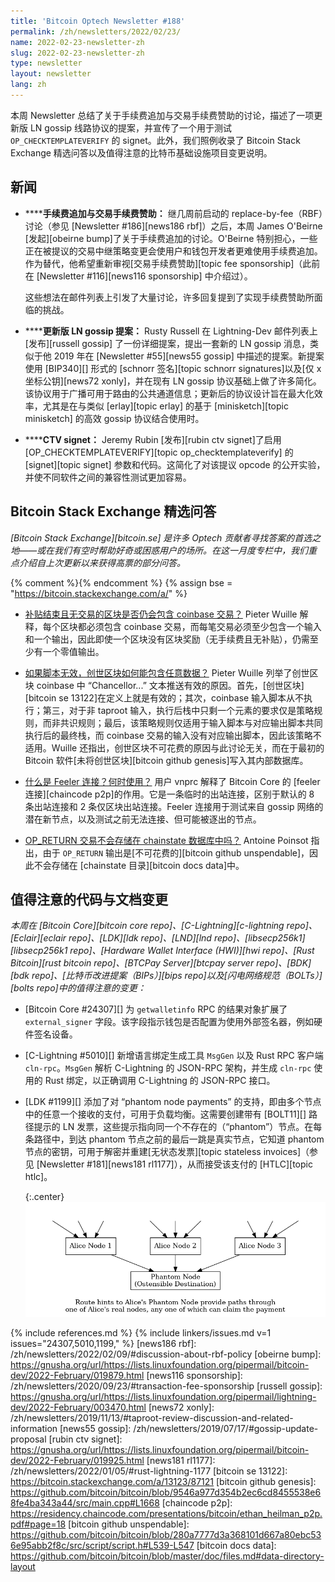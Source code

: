 ```yaml
---
title: 'Bitcoin Optech Newsletter #188'
permalink: /zh/newsletters/2022/02/23/
name: 2022-02-23-newsletter-zh
slug: 2022-02-23-newsletter-zh
type: newsletter
layout: newsletter
lang: zh
---
```

本周 Newsletter 总结了关于手续费追加与交易手续费赞助的讨论，描述了一项更新版 LN gossip 线路协议的提案，并宣传了一个用于测试 `OP_CHECKTEMPLATEVERIFY` 的 signet。此外，我们照例收录了 Bitcoin Stack Exchange 精选问答以及值得注意的比特币基础设施项目变更说明。

## 新闻

- **<!--fee-bumping-and-transaction-fee-sponsorship-->****手续费追加与交易手续费赞助：** 继几周前启动的 replace-by-fee（RBF）讨论（参见 [Newsletter #186][news186 rbf]）之后，本周 James O'Beirne [发起][obeirne bump]了关于手续费追加的讨论。O'Beirne 特别担心，一些正在被提议的交易中继策略变更会使用户和钱包开发者更难使用手续费追加。作为替代，他希望重新审视[交易手续费赞助][topic fee sponsorship]（此前在 [Newsletter #116][news116 sponsorship] 中介绍过）。

  这些想法在邮件列表上引发了大量讨论，许多回复提到了实现手续费赞助所面临的挑战。

- **<!--updated-ln-gossip-proposal-->****更新版 LN gossip 提案：** Rusty Russell 在 Lightning-Dev 邮件列表上[发布][russell gossip] 了一份详细提案，提出一套新的 LN gossip 消息，类似于他 2019 年在 [Newsletter #55][news55 gossip] 中描述的提案。新提案使用 [BIP340][] 形式的 [schnorr 签名][topic schnorr signatures]以及[仅 x 坐标公钥][news72 xonly]，并在现有 LN gossip 协议基础上做了许多简化。该协议用于广播可用于路由的公共通道信息；更新后的协议设计旨在最大化效率，尤其是在与类似 [erlay][topic erlay] 的基于 [minisketch][topic minisketch] 的高效 gossip 协议结合使用时。

- **<!--ctv-signet-->****CTV signet：** Jeremy Rubin [发布][rubin ctv signet]了启用 [OP_CHECKTEMPLATEVERIFY][topic op_checktemplateverify] 的 [signet][topic signet] 参数和代码。这简化了对该提议 opcode 的公开实验，并使不同软件之间的兼容性测试更加容易。

## Bitcoin Stack Exchange 精选问答

*[Bitcoin Stack Exchange][bitcoin.se] 是许多 Optech 贡献者寻找答案的首选之地——或在我们有空时帮助好奇或困惑用户的场所。在这一月度专栏中，我们重点介绍自上次更新以来获得高票的部分问答。*

{% comment %}<!-- https://bitcoin.stackexchange.com/search?tab=votes&q=created%3a1m..%20is%3aanswer -->{% endcomment %}
{% assign bse = "https://bitcoin.stackexchange.com/a/" %}

- **<!--will-a-post-subsidy-block-with-no-transactions-include-a-coinbase-transaction-->**[补贴结束且无交易的区块是否仍会包含 coinbase 交易？]({{bse}}112193)
  Pieter Wuille 解释，每个区块都必须包含 coinbase 交易，而每笔交易必须至少包含一个输入和一个输出，因此即使一个区块没有区块奖励（无手续费且无补贴），仍需至少有一个零值输出。

- **<!--how-can-the-genesis-block-contain-arbitrary-data-on-it-if-the-script-is-invalid-->**[如果脚本无效，创世区块如何能包含任意数据？]({{bse}}112439)
  Pieter Wuille 列举了创世区块 coinbase 中 “Chancellor...” 文本推送有效的原因。首先，[创世区块][bitcoin se 13122]在定义上就是有效的；其次，coinbase 输入脚本从不执行；第三，对于非 taproot 输入，执行后栈中只剩一个元素的要求仅是策略规则，而非共识规则；最后，该策略规则仅适用于输入脚本与对应输出脚本共同执行后的最终栈，而 coinbase 交易的输入没有对应输出脚本，因此该策略不适用。Wuille 还指出，创世区块不可花费的原因与此讨论无关，而在于最初的 Bitcoin 软件[未将创世区块][bitcoin github genesis]写入其内部数据库。

- **<!--what-is-a-feeler-connection-when-is-it-used-->**[什么是 Feeler 连接？何时使用？]({{bse}}112247)
  用户 vnprc 解释了 Bitcoin Core 的 [feeler 连接][chaincode p2p]的作用。它是一条临时的出站连接，区别于默认的 8 条出站连接和 2 条仅区块出站连接。Feeler 连接用于测试来自 gossip 网络的潜在新节点，以及测试之前无法连接、但可能被逐出的节点。

- **<!--are-op-return-transactions-not-stored-in-chainstate-database-->**[OP_RETURN 交易不会存储在 chainstate 数据库中吗？]({{bse}}112312)
  Antoine Poinsot 指出，由于 `OP_RETURN` 输出是[不可花费的][bitcoin github unspendable]，因此不会存储在 [chainstate 目录][bitcoin docs data]中。

## 值得注意的代码与文档变更

*本周在 [Bitcoin Core][bitcoin core repo]、[C-Lightning][c-lightning repo]、[Eclair][eclair repo]、[LDK][ldk repo]、[LND][lnd repo]、[libsecp256k1][libsecp256k1 repo]、[Hardware Wallet Interface (HWI)][hwi repo]、[Rust Bitcoin][rust bitcoin repo]、[BTCPay Server][btcpay server repo]、[BDK][bdk repo]、[比特币改进提案（BIPs）][bips repo]以及[闪电网络规范（BOLTs）][bolts repo]中的值得注意的变更：*

- [Bitcoin Core #24307][] 为 `getwalletinfo` RPC 的结果对象扩展了 `external_signer` 字段。该字段指示钱包是否配置为使用外部签名器，例如硬件签名设备。

- [C-Lightning #5010][] 新增语言绑定生成工具 `MsgGen` 以及 Rust RPC 客户端 `cln-rpc`。`MsgGen` 解析 C-Lightning 的 JSON-RPC 架构，并生成 `cln-rpc` 使用的 Rust 绑定，以正确调用 C-Lightning 的 JSON-RPC 接口。

- [LDK #1199][] 添加了对 “phantom node payments” 的支持，即由多个节点中的任意一个接收的支付，可用于负载均衡。这需要创建带有 [BOLT11][] 路径提示的 LN 发票，这些提示指向同一个不存在的（“phantom”）节点。在每条路径中，到达 phantom 节点之前的最后一跳是真实节点，它知道 phantom 节点的密钥，可用于解密并重建[无状态发票][topic stateless invoices]（参见 [Newsletter #181][news181 rl1177]），从而接受该支付的 [HTLC][topic htlc]。

  {:.center}
  ![phantom 节点路径提示示意图](/img/posts/2022-02-phantom-node-payments.dot.png)

{% include references.md %}
{% include linkers/issues.md v=1 issues="24307,5010,1199," %}
[news186 rbf]: /zh/newsletters/2022/02/09/#discussion-about-rbf-policy
[obeirne bump]: https://gnusha.org/url/https://lists.linuxfoundation.org/pipermail/bitcoin-dev/2022-February/019879.html
[news116 sponsorship]: /zh/newsletters/2020/09/23/#transaction-fee-sponsorship
[russell gossip]: https://gnusha.org/url/https://lists.linuxfoundation.org/pipermail/lightning-dev/2022-February/003470.html
[news72 xonly]: /zh/newsletters/2019/11/13/#taproot-review-discussion-and-related-information
[news55 gossip]: /zh/newsletters/2019/07/17/#gossip-update-proposal
[rubin ctv signet]: https://gnusha.org/url/https://lists.linuxfoundation.org/pipermail/bitcoin-dev/2022-February/019925.html
[news181 rl1177]: /zh/newsletters/2022/01/05/#rust-lightning-1177
[bitcoin se 13122]: https://bitcoin.stackexchange.com/a/13123/87121
[bitcoin github genesis]: https://github.com/bitcoin/bitcoin/blob/9546a977d354b2ec6cd8455538e68fe4ba343a44/src/main.cpp#L1668
[chaincode p2p]: https://residency.chaincode.com/presentations/bitcoin/ethan_heilman_p2p.pdf#page=18
[bitcoin github unspendable]: https://github.com/bitcoin/bitcoin/blob/280a7777d3a368101d667a80ebc536e95abb2f8c/src/script/script.h#L539-L547
[bitcoin docs data]: https://github.com/bitcoin/bitcoin/blob/master/doc/files.md#data-directory-layout
